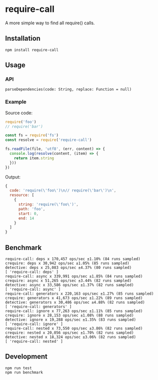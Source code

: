# require-call

A more simple way to find all require() calls.

## Installation

```shell
npm install require-call
```

## Usage

### API

`parseDependencies(code: String, replace: Function = null)`

### Example

Source code:

```js
require('foo')
// require('bar')
```

```js
const fs = require('fs')
const resolve = require('require-call')

fs.readFile(file, 'utf8', (err, content) => {
  console.log(resolve(content, (item) => {
    return item.string
  }))
})
```

Output:

```js
{
  code: 'require(\'foo\')\n// require(\'bar\')\n',
  resource: [
    {
      string: 'require(\'foo\')',
      path: 'foo',
      start: 0,
      end: 14
    }
  ]
}
```

## Benchmark

```shell
require-call: deps x 170,457 ops/sec ±1.10% (84 runs sampled)
crequire: deps x 30,942 ops/sec ±1.05% (85 runs sampled)
detective: deps x 25,083 ops/sec ±4.37% (80 runs sampled)
[ 'require-call: deps' ]
require-call: async x 339,991 ops/sec ±1.85% (84 runs sampled)
crequire: async x 51,265 ops/sec ±3.44% (82 runs sampled)
detective: async x 33,586 ops/sec ±1.37% (82 runs sampled)
[ 'require-call: async' ]
require-call: generators x 220,163 ops/sec ±1.27% (85 runs sampled)
crequire: generators x 41,673 ops/sec ±1.22% (89 runs sampled)
detective: generators x 30,486 ops/sec ±4.88% (82 runs sampled)
[ 'require-call: generators' ]
require-call: ignore x 77,263 ops/sec ±1.11% (85 runs sampled)
crequire: ignore x 28,153 ops/sec ±1.08% (88 runs sampled)
detective: ignore x 19,288 ops/sec ±1.35% (83 runs sampled)
[ 'require-call: ignore' ]
require-call: nested x 73,550 ops/sec ±3.86% (82 runs sampled)
crequire: nested x 20,056 ops/sec ±1.70% (82 runs sampled)
detective: nested x 18,324 ops/sec ±3.06% (82 runs sampled)
[ 'require-call: nested' ]
```

## Development

```shell
npm run test
npm run benchmark
```
